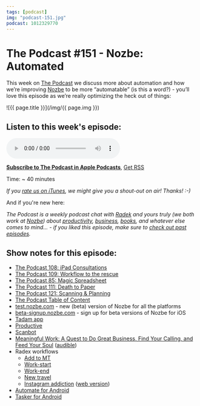 ```yaml
---
tags: [podcast]
img: "podcast-151.jpg"
podcast: 1012329770
---
```


# The Podcast #151 - Nozbe: Automated

This week on [The Podcast][p] we discuss more about automation and how we’re improving [Nozbe][n] to be more “automatable” (is this a word?) - you’ll love this episode as we’re really optimizing the heck out of things:

<!--More-->

![{{ page.title }}](/img/{{ page.img }})

## Listen to this week's episode:

<audio controls>
<source src="https://files.nozbe.com/podcast/151.mp3" type="audio/mpeg">
</audio>

**[Subscribe to The Podcast in Apple Podcasts][i]**, [Get RSS][rss]

Time: ~ 40 minutes

*If you [rate us on iTunes][i], we might give you a shout-out on air! Thanks! :-)*

And if you're new here:

*The Podcast is a weekly podcast chat with [Radek][r] and yours truly (we both work at [Nozbe][n]) about [productivity](/productivity), [business](/business), [books](/books), and whatever else comes to mind… - if you liked this episode, make sure to [check out past episodes](/podcast).*

## Show notes for this episode:

  * [The Podcast 108: iPad Consultations](/podcast-108)
  * [The Podcast 109: Workflow to the rescue](/podcast-109)
  * [The Podcast 85: Magic Spreadsheet](/podcast-85)
  * [The Podcast 111: Death to Paper](/podcast-111)
  * [The Podcast 121: Scanning & Planning](/podcast-121)
  * [The Podcast Table of Content](https://thepodcast.fm/toc/)
  * [test.nozbe.com](http://test.nozbe.com/) \- new (beta) version of Nozbe for all the platforms
  * [beta-signup.nozbe.com](https://beta-signup.nozbe.com/) \- sign up for beta versions of Nozbe for iOS
  * [Tadam app](http://tadamapp.com/)
  * [Productive](http://productiveapp.io/)
  * [Scanbot](https://scanbot.io/en/index.html)
  * [Meaningful Work: A Quest to Do Great Business, Find Your Calling, and Feed Your Soul](https://www.amazon.com/Meaningful-Work-Quest-Business-Calling/dp/0143130315/) ([audible](https://www.audible.com/pd/Business/Meaningful-Work-Audiobook/B0774X85NB))
  * Radex workflows
    * [Add to MT](https://workflow.is/workflows/36494de5c6644c9fbe63fade73e712bd)
    * [Work-start](https://workflow.is/workflows/339c7e60c8274ddd809c2d2ce5722d32)
    * [Work-end](https://workflow.is/workflows/fdae622b11c049b8bd01262ba7154180)
    * [New travel](https://workflow.is/workflows/ac0b83b7d00844c39af18ad5cf952798)
    * [Instagram addiction](https://workflow.is/workflows/b0a79219594c468ea7537cf18f2572cf) ([web version](http://radex.io/instagram.html))
  * [Automate for Android](http://llamalab.com/automate/)
  * [Tasker for Android](https://play.google.com/store/apps/details?id=net.dinglisch.android.taskerm&hl=en)



[y]: https://michael.gratis/thepodcastyt
[rss]: https://thepodcast.fm/episodes?format=RSS
[e]: /podcast-151

[p]: /podcast
[n]: https://nozbe.com/?a=mike
[r]: https://michael.gratis/radex
[i]: https://michael.gratis/thepodcast
[o]: https://michael.gratis/ipadonly

